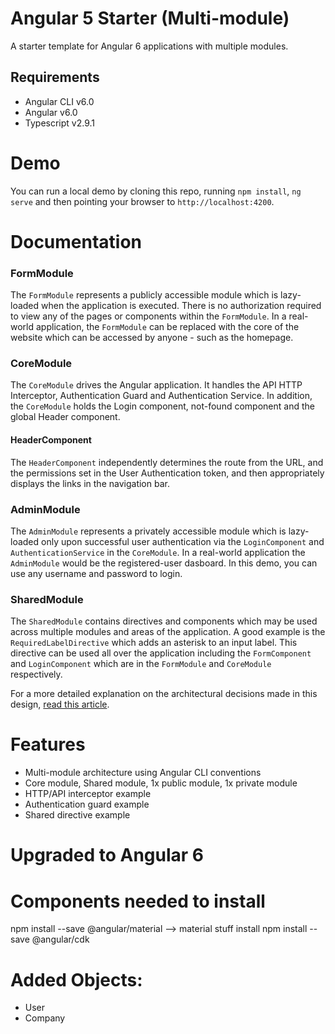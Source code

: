# Angular 5 Starter (Multi-module)

A starter template for Angular 6 applications with multiple modules.

## Requirements

- Angular CLI v6.0
- Angular v6.0
- Typescript v2.9.1

# Demo

You can run a local demo by cloning this repo, running `npm install`, `ng serve` and then pointing your browser to `http://localhost:4200`.

# Documentation

### FormModule
The `FormModule` represents a publicly accessible module which is lazy-loaded when the application is executed. There is no authorization required to view any of the pages or components within the `FormModule`. In a real-world application, the `FormModule` can be replaced with the core of the website which can be accessed by anyone - such as the homepage.

### CoreModule
The `CoreModule` drives the Angular application. It handles the API HTTP Interceptor, Authentication Guard and Authentication Service. In addition, the `CoreModule` holds the Login component, not-found component and the global Header component.

#### HeaderComponent

The `HeaderComponent` independently determines the route from the URL, and the permissions set in the User Authentication token, and then appropriately displays the links in the navigation bar.

### AdminModule

The `AdminModule` represents a privately accessible module which is lazy-loaded only upon successful user authentication via the `LoginComponent` and `AuthenticationService` in the `CoreModule`. In a real-world application the `AdminModule` would be the registered-user dasboard. In this demo, you can use any username and password to login.

### SharedModule

The `SharedModule` contains directives and components which may be used across multiple modules and areas of the application. A good example is the `RequiredLabelDirective` which adds an asterisk to an input label. This directive can be used all over the application including the `FormComponent` and `LoginComponent` which are in the `FormModule` and `CoreModule` respectively.

For a more detailed explanation on the architectural decisions made in this design, [read this article](https://www.technouz.com/4644/angular-5-app-structure-multiple-modules/).

# Features
- Multi-module architecture using Angular CLI conventions
- Core module, Shared module, 1x public module, 1x private module
- HTTP/API interceptor example
- Authentication guard example
- Shared directive example

# Upgraded to Angular 6

# Components needed to install
npm install --save @angular/material    --> material stuff install
npm install --save @angular/cdk

# Added Objects:
- User
- Company
 
